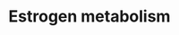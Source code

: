---
annotations:
- type: Pathway Ontology
  value: C18-steroid hormone biosynthetic pathway
authors:
- Pieter Giesbertz
- AlexanderPico
- MaintBot
- Mkutmon
- Zari
- Egonw
- DeSl
- Khanspers
description: 'Estrogens are metabolized via hydroxylation by cytochrome P450 enzymes
  such as CYP1A1 and CYP3A4 and via conjugation by estrogen sulfotransferases (sulfation)
  and UDP-glucuronyltransferases (glucuronidation). In addition, estradiol is dehydrogenated
  by 17β-Hydroxysteroid dehydrogenase into the much less potent estrogen estrone.
  These reactions occur primarily in the liver, but also in other tissues. Description
  source: [https://en.wikipedia.org/wiki/Estrogen#Metabolism Wikipedia].  Proteins
  on this pathway have targeted assays available via the [https://assays.cancer.gov/available_assays?wp_id=WP697
  CPTAC Assay Portal]'
last-edited: 2019-09-17
organisms:
- Homo sapiens
redirect_from:
- /index.php/Pathway:WP697
- /instance/WP697
schema-jsonld:
- '@context': https://schema.org/
  '@id': https://wikipathways.github.io/pathways/WP697.html
  '@type': Dataset
  creator:
    '@type': Organization
    name: WikiPathways
  description: 'Estrogens are metabolized via hydroxylation by cytochrome P450 enzymes
    such as CYP1A1 and CYP3A4 and via conjugation by estrogen sulfotransferases (sulfation)
    and UDP-glucuronyltransferases (glucuronidation). In addition, estradiol is dehydrogenated
    by 17β-Hydroxysteroid dehydrogenase into the much less potent estrogen estrone.
    These reactions occur primarily in the liver, but also in other tissues. Description
    source: [https://en.wikipedia.org/wiki/Estrogen#Metabolism Wikipedia].  Proteins
    on this pathway have targeted assays available via the [https://assays.cancer.gov/available_assays?wp_id=WP697
    CPTAC Assay Portal]'
  keywords:
  - 4-hydroxyestradiol
  - Estrone-3,4-semiquinone
  - 4-Methoxyestradiol-3-glucuronide
  - 2-hydroxy-estradiol-sulfate
  - Estradiol-2,3-quinone
  - 4-Methoxyestrone
  - Estradiol-3,4-semiquinone
  - UGT1A8
  - Estrone sulfate
  - 2-Hydroxyestrone
  - 2-Hydroxyestrone-3-glucuronide
  - 2-Methoxyestradiol
  - 16a-Hydroxyestrone
  - 4-hydroxy-estradiol-sulfate
  - NQO1
  - Estradiol-17-glucuronide
  - 4-hydroxyestrone
  - UGT1A1
  - 2-Hydroxyestradiol
  - SULT1A1
  - CYP1A2
  - CYP1A1
  - Estradiol-3-glucuronide
  - 4-hydroxy-estradiol-4-glucuronide
  - Estradiol-3,4-quinone
  - Estradiol-2,3-semiquinone
  - Estradiol sulfate
  - COMT
  - Estrone
  - Estrone-2,3-semiquinone
  - Estrone-17-glucuronide
  - Superoxide
  - GSTM1
  - CYP1B1
  - Oxygen
  - ARSE
  - UGT1A3
  - UGT2B7
  - 2-hydroxyestradiol-3-glucuronide
  - 2-Methoxyestrone
  - Estrone-3,4-quinone
  - GSTA1
  - 4-Methoxyestradiol
  - Estrone-2,3-quinone
  - ARSD
  - CYP3A4
  - 4-Methoxyestrone-3-glucuronide
  - 2-Methoxyestradiol-3-glucuronide
  - SULT1E1
  - 2-Methoxyestrone 3-glucuronide
  - 4-hydroxyestrone-3-glucuronide
  - ARSC
  - ESTRADIOL
  - 2-hydroxy-estradiol-2-glucuronide
  - Estrone-3-glucuronide
  - UGT1A9
  license: CC0
  name: Estrogen metabolism
seo: CreativeWork
title: Estrogen metabolism
wpid: WP697
---